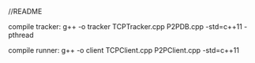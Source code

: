 //README

compile tracker:
g++ -o tracker TCPTracker.cpp P2PDB.cpp -std=c++11 -pthread

compile runner:
g++ -o client TCPClient.cpp P2PClient.cpp -std=c++11
